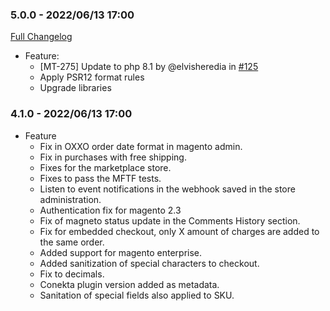 ### 5.0.0 - 2022/06/13 17:00

[Full Changelog](https://github.com/conekta/ct-magento-2.4.4/compare/main..feature/MT-301-magento-refactor-to-2.4.4-php-8.1)
* Feature:
    - [MT-275] Update to php 8.1 by @elvisheredia in [#125](https://github.com/conekta/ct-magento-2.4.4/pull/1)
    - Apply PSR12 format rules
    - Upgrade libraries

### 4.1.0 - 2022/06/13 17:00
* Feature 
  - Fix in OXXO order date format in magento admin. 
  - Fix in purchases with free shipping. 
  - Fixes for the marketplace store. 
  - Fixes to pass the MFTF tests. 
  - Listen to event notifications in the webhook saved in the store administration. 
  - Authentication fix for magento 2.3 
  - Fix of magneto status update in the Comments History section. 
  - Fix for embedded checkout, only X amount of charges are added to the same order. 
  - Added support for magento enterprise. 
  - Added sanitization of special characters to checkout. 
  - Fix to decimals. 
  - Conekta plugin version added as metadata. 
  - Sanitation of special fields also applied to SKU.